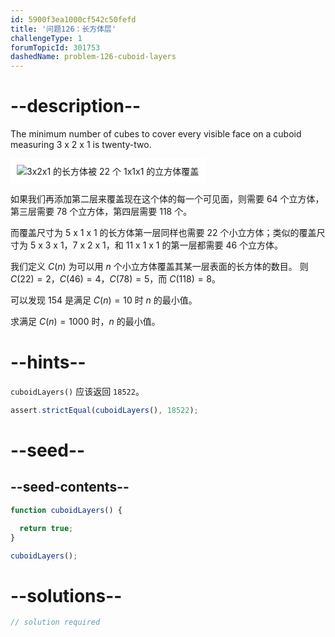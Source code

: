 ```yaml
---
id: 5900f3ea1000cf542c50fefd
title: '问题126：长方体层'
challengeType: 1
forumTopicId: 301753
dashedName: problem-126-cuboid-layers
---
```


# --description--

The minimum number of cubes to cover every visible face on a cuboid measuring 3 x 2 x 1 is twenty-two.

<img class="img-responsive center-block" alt="3x2x1 的长方体被 22 个 1x1x1 的立方体覆盖" src="https://cdn.freecodecamp.org/curriculum/project-euler/cuboid-layers.png" style="background-color: white; padding: 10px;" />

如果我们再添加第二层来覆盖现在这个体的每一个可见面，则需要 64 个立方体，第三层需要 78 个立方体，第四层需要 118 个。

而覆盖尺寸为 5 x 1 x 1 的长方体第一层同样也需要 22 个小立方体；类似的覆盖尺寸为 5 x 3 x 1，7 x 2 x 1，和 11 x 1 x 1 的第一层都需要 46 个立方体。

我们定义 $C(n)$ 为可以用 $n$ 个小立方体覆盖其某一层表面的长方体的数目。 则 $C(22) = 2$，$C(46) = 4$，$C(78) = 5$，而 $C(118) = 8$。

可以发现 154 是满足 $C(n) = 10$ 时 $n$ 的最小值。

求满足 $C(n) = 1000$ 时，$n$ 的最小值。

# --hints--

`cuboidLayers()` 应该返回 `18522`。

```js
assert.strictEqual(cuboidLayers(), 18522);
```

# --seed--

## --seed-contents--

```js
function cuboidLayers() {

  return true;
}

cuboidLayers();
```

# --solutions--

```js
// solution required
```
